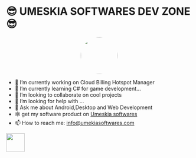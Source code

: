 <H1>😎 UMESKIA SOFTWARES DEV ZONE 😎</H1>
<div style="text-align:center;">
<img style="width:100px; height:100px; border-radius:50%;" src="https://umeskiasoftwares.com/images/umeskia_s.png"/>
</div>

- 🔭 I’m currently working on Cloud Billing Hotspot Manager
- 🌱 I’m currently learning C# for game development...
- 👯 I’m looking to collaborate on cool projects
- 🤔 I’m looking for help with ...
- 💬 Ask me about Android,Desktop and Web Development
- 🕸 get my software product on <a href="http://umeskiasoftwares.com/">Umeskia softwares</a>
- 📫 How to reach me: info@umekiasoftwares.com


<div style="display:flex">
<img style="width:50px; height:50px;" src="https://umeskiasoftwares.com/images/umeskia_s.png"/>
</div>
